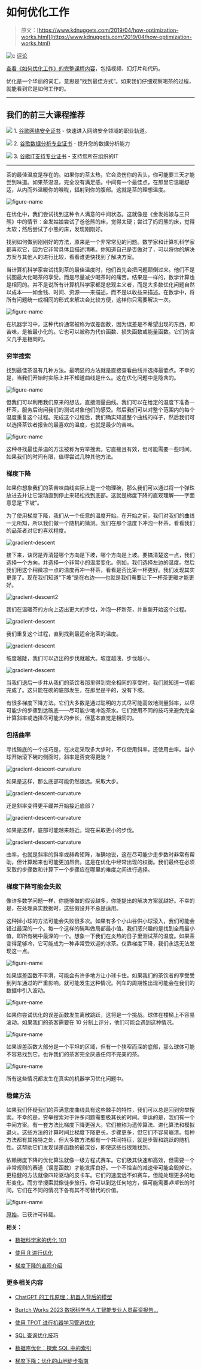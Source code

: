 # 如何优化工作

> 原文：[https://www.kdnuggets.com/2019/04/how-optimization-works.html](https://www.kdnuggets.com/2019/04/how-optimization-works.html)

![c](../Images/3d9c022da2d331bb56691a9617b91b90.png) [评论](#comments)

[查看《如何优化工作》的完整课程内容](https://end-to-end-machine-learning.teachable.com/p/building-blocks-how-optimization-works/)，包括视频、幻灯片和代码。

优化是一个华丽的词汇，意思是“找到最佳方式”。如果我们仔细观察喝茶的过程，就能看到它是如何工作的。

* * *

## 我们的前三大课程推荐

![](../Images/0244c01ba9267c002ef39d4907e0b8fb.png) 1\. [谷歌网络安全证书](https://www.kdnuggets.com/google-cybersecurity) - 快速进入网络安全领域的职业轨道。

![](../Images/e225c49c3c91745821c8c0368bf04711.png) 2\. [谷歌数据分析专业证书](https://www.kdnuggets.com/google-data-analytics) - 提升您的数据分析能力

![](../Images/0244c01ba9267c002ef39d4907e0b8fb.png) 3\. [谷歌IT支持专业证书](https://www.kdnuggets.com/google-itsupport) - 支持您所在组织的IT

* * *

茶的最佳温度是存在的。如果你的茶太热，它会烫伤你的舌头，你可能要三天才能尝到味道。如果茶温温，完全没有满足感。中间有一个最佳点，在那里它温暖舒适，从内而外温暖你的喉咙，辐射到你的腹部。这就是茶的理想温度。

![figure-name](../Images/0af83ba72f5c26285d49cca5ec57841c.png)

在优化中，我们尝试找到这种令人满意的中间状态。这就像是《金发姑娘与三只熊》中的情节：金发姑娘尝试了爸爸熊的床，觉得太硬；尝试了妈妈熊的床，觉得太软；然后尝试了小熊的床，发现刚刚好。

找到如何做到刚刚好的方法，原来是一个非常常见的问题。数学家和计算机科学家都喜欢它，因为它非常具体且描述清晰。你知道自己是否做对了，可以将你的解决方案与其他人的进行比较，看看谁更快找到了解决方案。

当计算机科学家尝试找到茶的最佳温度时，他们首先会把问题颠倒过来。他们不是试图最大化喝茶的享受，而是尽量减少喝茶时的痛苦。结果是一样的，数学计算也是相同的。并不是说所有计算机科学家都是悲观主义者，而是大多数优化问题自然以成本——如金钱、时间、资源——来描述，而不是以收益来描述。在数学中，将所有问题统一成相同的形式来解决会比较方便，这样你只需要解决一次。

![figure-name](../Images/6f92a89002e54bf8d8adc545a6514ead.png)

在机器学习中，这种代价通常被称为误差函数，因为误差是不希望出现的东西，即苦味，是被最小化的。它也可以被称为代价函数、损失函数或能量函数。它们的含义几乎是相同的。

### 穷举搜索

找到最佳茶温有几种方法。最明显的方法就是直接查看曲线并选择最低点。不幸的是，当我们开始时实际上并不知道曲线是什么。这在优化问题中是隐含的。

![figure-name](../Images/792e385b51973e6b64777b3e720bf61e.png)

但我们可以利用我们原来的想法，直接测量曲线。我们可以在给定的温度下准备一杯茶，服务后询问我们的测试对象他们的感受。然后我们可以对整个范围内的每个温度重复这个过程。完成这个过程后，我们确实知道整个曲线的样子，然后我们可以选择茶饮者报告的最喜欢的温度，也就是最少的苦味。

![figure-name](../Images/b7444b9c41f4a36d5f81ade31cd3b263.png)

这种寻找最佳茶温的方法被称为穷举搜索。它直接且有效，但可能需要一些时间。如果我们的时间有限，值得尝试几种其他方法。

### 梯度下降

如果你想象我们的茶苦味曲线实际上是一个物理碗，那么我们可以通过将一个弹珠放进去并让它滚动直到停止来轻松找到底部。这就是梯度下降的直观理解——字面意思是“下坡”。

为了使用梯度下降，我们从一个任意的温度开始。在开始之前，我们对我们的曲线一无所知，所以我们做一个随机的猜测。我们在那个温度下冲泡一杯茶，看看我们的品茶者对它的喜欢程度。

![gradient-descent](../Images/bbef97e27c53db36be0fc88b6360293c.png)

接下来，诀窍是弄清楚哪个方向是下坡，哪个方向是上坡。要搞清楚这一点，我们选择一个方向，并选择一个非常小的温度变化。例如，我们选择左边的温度。然后我们用这个稍微凉一点的温度再冲一杯茶，看看是否比第一杯更好。我们发现其实更差了。现在我们知道“下坡”是在右边——也就是我们需要让下一杯茶更暖才能更好。

![gradient-descent2](../Images/2dc5e52721d7a4cc169936de222969b9.png)

我们在温暖茶的方向上迈出更大的步伐，冲泡一杯新茶，并重新开始这个过程。

![gradient-descent](../Images/97c46cb23cc11d7686f85726caa3634c.png)

我们重复这个过程，直到找到最适合泡茶的温度。

![gradient-descent](../Images/8b0f21c06036f3a48a3fe1f9e5568bba.png)

坡度越陡，我们可以迈出的步伐就越大。坡度越浅，步伐越小。

![gradient-descent](../Images/532d7f5e4ef792b50d625b690b95760d.png)

当我们退后一步并从我们的茶饮者那里得到完全相同的享受时，我们就知道一切都完成了。这只能在碗的底部发生，在那里是平的，没有下坡。

有很多梯度下降方法。它们大多数是通过聪明的方式尽可能高效地测量斜率，以尽可能少的步骤到达碗底——尽可能少地冲泡茶水。它们使用不同的技巧来避免完全计算斜率或选择尽可能大的步长，但基本直觉是相同的。

### 包括曲率

寻找碗底的一个技巧是，在决定采取多大步时，不仅使用斜率，还使用曲率。当小球开始滚下碗的侧面时，斜率是否变得更陡？

![gradient-descent-curvature](../Images/27363264ec22da7cd127ed7b68c79a3c.png)

如果是这样，那么底部可能仍然很远。采取大步。

![gradient-descent-curvature](../Images/a8fa8b2d33460100b77b35e0fa5815de.png)

还是斜率变得更平缓并开始接近底部？

![gradient-descent-curvature](../Images/2ce32476efd49a69d7b4b3365f4f3af1.png)

如果是这样，底部可能越来越近。现在采取更小的步伐。

![gradient-descent-curvature](../Images/b2c40ca6ff839a9329d3944903fc0fa0.png)

曲率，也就是斜率的斜率或赫希矩阵，准确地说，这在尽可能少走步数时非常有帮助，但计算起来也可能更加昂贵。这是在优化中经常出现的权衡。我们最终在必须采取的步骤数和计算下一个步骤应在哪里的难度之间进行选择。

### 梯度下降可能会失败

像许多数学问题一样，你能够做的假设越多，你能提出的解决方案就越好。不幸的是，在处理真实数据时，这些假设并不总是适用。

这种掉小球的方法可能会失败很多次。如果有多个小山谷供小球滚入，我们可能会错过最深的一个。每一个这样的碗叫做局部最小值。我们感兴趣的是找到全局最小值，即所有碗中最深的一个。想象一下我们在炎热的日子里测试茶的温度。如果茶变得足够冷，它可能成为一种非常受欢迎的冰茶。仅靠梯度下降，我们永远无法发现这一点。

![figure-name](../Images/e64b02cacb1d9027c9f860d0dbbd3ff4.png)

如果误差函数不平滑，可能会有许多地方让小球卡住。如果我们的茶饮者的享受受到列车通过的严重影响，就可能发生这种情况。列车的周期性出现可能会在我们的数据中引入波动。

![figure-name](../Images/e19afd4221e9035b27551b131078720a.png)

如果你尝试优化的误差函数发生离散跳跃，这将是一个挑战。球体在楼梯上不容易滚动。如果我们的茶客需要在 10 分制上评分，他们可能会遇到这种情况。

![figure-name](../Images/903ddca73d89553328fcb814329978ca.png)

如果误差函数大部分是一个平坦的区域，但有一个狭窄而深的底部，那么球体可能不容易找到它。也许我们的茶客完全厌恶任何不完美的茶。

![figure-name](../Images/49d4565f0aab828209cd4291663f7cbe.png)

所有这些情况都发生在真实的机器学习优化问题中。

### 稳健方法

如果我们怀疑我们的茶满意度曲线具有这些棘手的特性，我们可以总是回到穷举搜索。不幸的是，穷举搜索对于许多问题需要极其长的时间。幸运的是，我们有一个中间方案。有一套方法比梯度下降更强大。它们被称为遗传算法、进化算法和模拟退火。这些方法的计算时间比梯度下降更长，步骤更多，但它们不容易崩溃。每种方法都有其独特之处，但大多数方法都有一个共同特征，就是步骤和跳跃的随机性。这帮助它们发现误差函数的最深谷，即使这些谷很难找到。

依赖梯度下降的优化算法就像一级方程式赛车。它们极其快速和高效，但需要一个非常规则的赛道（误差函数）才能发挥良好。一个不恰当的减速带可能会毁掉它。更稳健的方法就像四轮驱动的皮卡车。它们的速度远不如赛车，但能处理更多的地形变化。而穷举搜索就像徒步旅行。你可以到达任何地方，但可能需要*非常*长的时间。它们在不同的情况下各有其不可替代的价值。

![figure-name](../Images/3398ba44dceb2b906cae0f0f703714b1.png)

[原始](https://brohrer.github.io/how_optimization_works_1.html)。已获许可转载。

**相关：**

+   [数据科学家的优化 101](/2018/08/optimization-101-data-scientists.html)

+   [使用 R 进行优化](/2018/05/optimization-using-r.html)

+   [梯度下降的直观介绍](/2018/06/intuitive-introduction-gradient-descent.html)

### 更多相关内容

+   [ChatGPT 的工作原理：机器人背后的模型](https://www.kdnuggets.com/2023/04/chatgpt-works-model-behind-bot.html)

+   [Burtch Works 2023 数据科学与人工智能专业人员薪资报告…](https://www.kdnuggets.com/2023/08/burtch-works-2023-data-science-ai-professionals-salary-report.html)

+   [使用 TPOT 进行机器学习管道优化](https://www.kdnuggets.com/2021/05/machine-learning-pipeline-optimization-tpot.html)

+   [SQL 查询优化技巧](https://www.kdnuggets.com/2023/03/sql-query-optimization-techniques.html)

+   [数据库优化：探索 SQL 中的索引](https://www.kdnuggets.com/2023/07/database-optimization-exploring-indexes-sql.html)

+   [梯度下降：优化的山地徒步指南](https://www.kdnuggets.com/gradient-descent-the-mountain-trekker-guide-to-optimization-with-mathematics)
